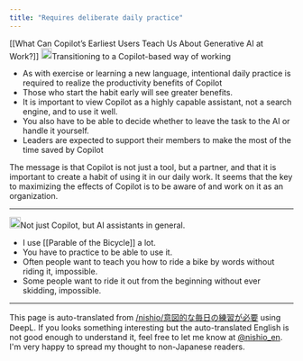 ```yaml
---
title: "Requires deliberate daily practice"
---
```


[[What Can Copilot’s Earliest Users Teach Us About Generative AI at Work?]]
<img src='https://scrapbox.io/api/pages/nishio-en/claude/icon' alt='claude.icon' height="19.5"/>Transitioning to a Copilot-based way of working
- As with exercise or learning a new language, intentional daily practice is required to realize the productivity benefits of Copilot
- Those who start the habit early will see greater benefits.
- It is important to view Copilot as a highly capable assistant, not a search engine, and to use it well.
- You also have to be able to decide whether to leave the task to the AI or handle it yourself.
- Leaders are expected to support their members to make the most of the time saved by Copilot

The message is that Copilot is not just a tool, but a partner, and that it is important to create a habit of using it in our daily work. It seems that the key to maximizing the effects of Copilot is to be aware of and work on it as an organization.

----
<img src='https://scrapbox.io/api/pages/nishio-en/nishio/icon' alt='nishio.icon' height="19.5"/>Not just Copilot, but AI assistants in general.
- I use [[Parable of the Bicycle]] a lot.
- You have to practice to be able to use it.
- Often people want to teach you how to ride a bike by words without riding it, impossible.
- Some people want to ride it out from the beginning without ever skidding, impossible.

---
This page is auto-translated from [/nishio/意図的な毎日の練習が必要](https://scrapbox.io/nishio/意図的な毎日の練習が必要) using DeepL. If you looks something interesting but the auto-translated English is not good enough to understand it, feel free to let me know at [@nishio_en](https://twitter.com/nishio_en). I'm very happy to spread my thought to non-Japanese readers.